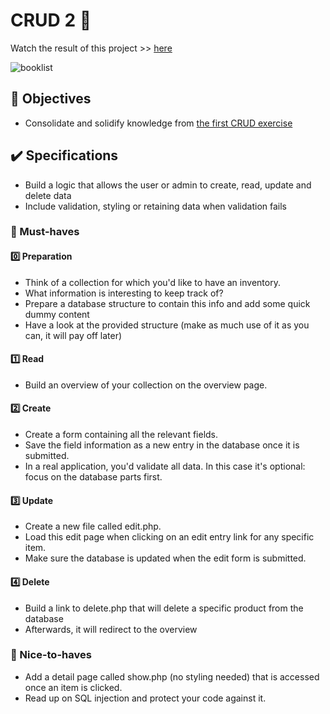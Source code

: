 # CRUD 2 🧱 

Watch the result of this project >> [here](https://booklist-crud-6.herokuapp.com/)

![booklist](https://user-images.githubusercontent.com/84382812/142436625-afcf967f-a4b2-4d4a-9ee1-3aaa0c8fea06.JPG)


## 🎯 Objectives
- Consolidate and solidify knowledge from [the first CRUD exercise](https://github.com/EvaRoets/crud)

## ✔️ Specifications
- Build a logic that allows the user or admin to create, read, update and delete data 
- Include validation, styling or retaining data when validation fails

### 🌱 Must-haves
#### 0️⃣ Preparation
- Think of a collection for which you'd like to have an inventory.
- What information is interesting to keep track of?
- Prepare a database structure to contain this info and add some quick dummy content
- Have a look at the provided structure (make as much use of it as you can, it will pay off later)

#### 1️⃣ Read
- Build an overview of your collection on the overview page.

#### 2️⃣ Create
- Create a form containing all the relevant fields.
- Save the field information as a new entry in the database once it is submitted.
- In a real application, you'd validate all data. In this case it's optional: focus on the database parts first.

#### 3️⃣ Update
- Create a new file called edit.php.
- Load this edit page when clicking on an edit entry link for any specific item.
- Make sure the database is updated when the edit form is submitted.

#### 4️⃣ Delete
- Build a link to delete.php that will delete a specific product from the database
- Afterwards, it will redirect to the overview

### 🌻 Nice-to-haves
- Add a detail page called show.php (no styling needed) that is accessed once an item is clicked.
- Read up on SQL injection and protect your code against it.
